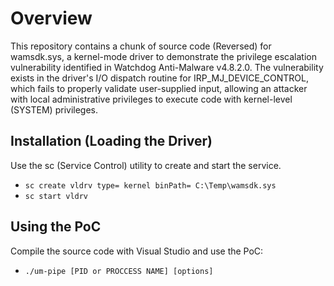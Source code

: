 # Overview
This repository contains a chunk of source code (Reversed) for wamsdk.sys, a kernel-mode driver to demonstrate the privilege escalation vulnerability identified in Watchdog Anti-Malware v4.8.2.0.
The vulnerability exists in the driver's I/O dispatch routine for IRP_MJ_DEVICE_CONTROL, which fails to properly validate user-supplied input, allowing an attacker with local administrative privileges to execute code with kernel-level (SYSTEM) privileges.

## Installation (Loading the Driver)
Use the sc (Service Control) utility to create and start the service.
- `sc create vldrv type= kernel binPath= C:\Temp\wamsdk.sys`
- `sc start vldrv`

## Using the PoC
Compile the source code with Visual Studio and use the PoC:
- `./um-pipe [PID or PROCCESS NAME] [options]`
